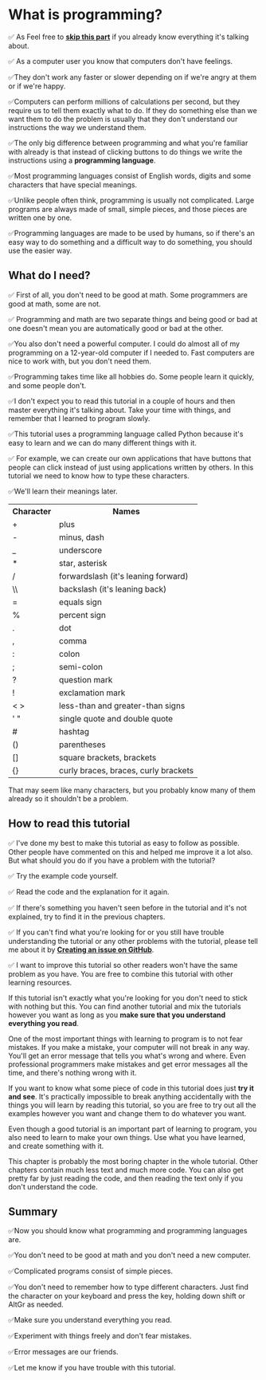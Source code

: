 # What is programming?
<p>✅ As Feel free to <strong><a href="#howto">skip this part</a></strong> if you already know everything it's talking about.</p>
<p>✅ As a computer user you know that computers don't have feelings.</p>
<p>✅They don't work any faster or slower depending on if we're angry at them or if we're happy.</p>
<p>✅Computers can perform millions of calculations per second, but they require us to tell them exactly what to do. If they do something else than we want them to do the problem is usually that they don't understand our instructions the way we understand them.</p>
<p>✅The only big difference between programming and what you're familiar with already is that instead of clicking buttons to do things we write the instructions using a <strong>programming language</strong>.</p>
<p>✅Most programming languages consist of English words, digits and some characters that have special meanings.</p>
<p>✅Unlike people often think, programming is usually not complicated. Large programs are always made of small, simple pieces, and those pieces are written one by one.</p>
<p>✅Programming languages are made to be used by humans, so if there's an easy way to do something and a difficult way to do something, you should use the easier way.</p>


## What do I need?

<p>✅ First of all, you don't need to be good at math. Some programmers are good at math, some are not.</p>
<p>✅ Programming and math are two separate things and being good or bad at one doesn't mean you are automatically good or bad at the other.</p>
<p>✅You also don't need a powerful computer. I could do almost all of my programming on a 12-year-old computer if I needed to. Fast computers are nice to work with, but you don't need them.</p>
<p>✅Programming takes time like all hobbies do. Some people learn it quickly, and some people don't.</p>
<p>✅I don't expect you to read this tutorial in a couple of hours and then master everything it's talking about. Take your time with things, and remember that I learned to program slowly.</p>
<p>✅This tutorial uses a programming language called Python because it's easy to learn and we can do many different things with it.</p>
<p>✅ For example, we can create our own applications that have buttons that people can click instead of just using applications written by others. In this tutorial we need to know how to type these characters.</p>
<p>✅We'll learn their meanings later.</p>

<table>
  <tr>
    <th>Character</th>
    <th>Names</th>
  </tr>
  <tr>
    <td>+</td>
    <td>plus</td>
  </tr>
  <tr>
    <td>-</td>
    <td>minus, dash</td>
  </tr>
  <tr>
    <td>_</td>
    <td>underscore</td>
  </tr>
  <tr>
    <td>*</td>
    <td>star, asterisk</td>
  </tr>
  <tr>
    <td>/</td>
    <td>forwardslash (it's leaning forward)</td>
  </tr>
  <tr>
    <td>\\</td>
    <td>backslash (it's leaning back)</td>
  </tr>
  <tr>
    <td>=</td>
    <td>equals sign</td>
  </tr>
  <tr>
    <td>%</td>
    <td>percent sign</td>
  </tr>
  <tr>
    <td>.</td>
    <td>dot</td>
  </tr>
  <tr>
    <td>,</td>
    <td>comma</td>
  </tr>
  <tr>
    <td>:</td>
    <td>colon</td>
  </tr>
  <tr>
    <td>;</td>
    <td>semi-colon</td>
  </tr>
  <tr>
    <td>?</td>
    <td>question mark</td>
  </tr>
  <tr>
    <td>!</td>
    <td>exclamation mark</td>
  </tr>
  <tr>
    <td>&lt; &gt;</td>
    <td>less-than and greater-than signs</td>
  </tr>
  <tr>
    <td>' "</td>
    <td>single quote and double quote</td>
  </tr>
  <tr>
    <td>#</td>
    <td>hashtag</td>
  </tr>
  <tr>
    <td>()</td>
    <td>parentheses</td>
  </tr>
  <tr>
    <td>[]</td>
    <td>square brackets, brackets</td>
  </tr>
  <tr>
    <td>{}</td>
    <td>curly braces, braces, curly brackets</td>
  </tr>
</table>

<p>That may seem like many characters, but you probably know many of them already so it shouldn't be a problem.</p>

## How to read this tutorial

<p>✅ I've done my best to make this tutorial as easy to follow as possible. Other people have commented on this and helped me improve it a lot also. But what should you do if you have a problem with the tutorial?</p>
<p>✅ Try the example code yourself.</p>
<p>✅ Read the code and the explanation for it again.</p>
<p>✅ If there's something you haven't seen before in the tutorial and it's not explained, try to find it in the previous chapters.</p>
<p>✅ If you can't find what you're looking for or you still have trouble understanding the tutorial or any other problems with the tutorial, please tell me about it by <strong><a href="">Creating an issue on GitHub</a></strong>.</p>
<p>✅ I want to improve this tutorial so other readers won't have the same problem as you have. You are free to combine this tutorial with other learning resources.</p>
<p>If this tutorial isn't exactly what you're looking for you don't need to stick with nothing but this. You can find another tutorial and mix the tutorials however you want as long as you <strong>make sure that you understand everything you read</strong>.</p>

<p>One of the most important things with learning to program is to not fear mistakes. If you make a mistake, your computer will not break in any way. You'll get an error message that tells you what's wrong and where. Even professional programmers make mistakes and get error messages all the time, and there's nothing wrong with it.</p>

<p>If you want to know what some piece of code in this tutorial does just <strong>try it and see</strong>. It's practically impossible to break anything accidentally with the things you will learn by reading this tutorial, so you are free to try out all the examples however you want and change them to do whatever you want.</p>

<p>Even though a good tutorial is an important part of learning to program, you also need to learn to make your own things. Use what you have learned, and create something with it.</p>

<p>This chapter is probably the most boring chapter in the whole tutorial. Other chapters contain much less text and much more code. You can also get pretty far by just reading the code, and then reading the text only if you don't understand the code.</p>

## Summary

<p>✅Now you should know what programming and programming languages are.</p>
<p>✅You don't need to be good at math and you don't need a new computer.</p>
<p>✅Complicated programs consist of simple pieces.</p>
<p>✅You don't need to remember how to type different characters. Just find the character on your keyboard and press the key, holding down shift or AltGr as needed.</p>
<p>✅Make sure you understand everything you read.</p>
<p>✅Experiment with things freely and don't fear mistakes.</p>
<p>✅Error messages are our friends.</p>
<p>✅Let me know if you have trouble with this tutorial.</p>